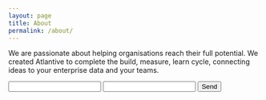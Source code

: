 ```yaml
---
layout: page
title: About
permalink: /about/
---
```


We are passionate about helping organisations reach their full potential.  We created Atlantive to complete the build, measure, learn cycle, connecting ideas to your enterprise data and your teams.

<form action="https://formspree.io/atlantivehq@atlantive.com"
      method="POST">
    <input type="text" name="name">
    <input type="email" name="_replyto">
    <input type="submit" value="Send">
</form>
